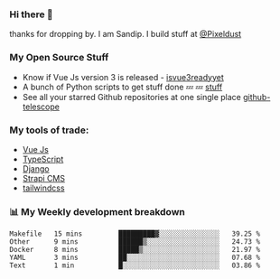 ### Hi there 👋

thanks for dropping by.
I am Sandip. I build stuff at [@Pixeldust](github.com/pixeldust-in/)

###  **My Open Source Stuff**

 - Know if Vue Js version 3 is released -  [isvue3readyyet](https://github.com/sandiprb/isvue3readyyet)
 - A bunch of Python scripts to get stuff done 💤 💤 [stuff](https://github.com/sandiprb/stuff)
 - See all your starred Github repositories at one single place [github-telescope](https://github.com/sandiprb/github-telescope)



###  **My tools of trade:**
 - [Vue Js](https://github.com/vuejs/vue/)
 - [TypeScript](https://github.com/microsoft/TypeScript)
 - [Django](github.com/django/django)
 - [Strapi CMS](github.com/strapi/strapi)
 - [tailwindcss](https://github.com/tailwindlabs/tailwindcss)


###  📊 **My Weekly development breakdown**
<!--START_SECTION:waka-->

```text
Makefile   15 mins         █████████▓░░░░░░░░░░░░░░░   39.25 %
Other      9 mins          ██████▒░░░░░░░░░░░░░░░░░░   24.73 %
Docker     8 mins          █████▒░░░░░░░░░░░░░░░░░░░   21.97 %
YAML       3 mins          ██░░░░░░░░░░░░░░░░░░░░░░░   07.68 %
Text       1 min           █░░░░░░░░░░░░░░░░░░░░░░░░   03.86 %
```

<!--END_SECTION:waka-->
